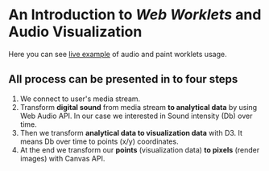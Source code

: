 # An Introduction to *Web Worklets* and Audio Visualization

Here you can see [live example](https://treeskar.github.io/audio-visualiazation/) of audio and paint worklets usage.

## All process can be presented in to four steps
1. We connect to user's media stream.
2. Transform **digital sound** from media stream **to analytical data** by using Web Audio API. In our case we interested in Sound intensity (Db) over time.
3. Then we transform **analytical data to visualization data** with D3. It means Db over time to points (x/y) coordinates.
4. At the end we transform our **points** (visualization data) **to pixels** (render images) with Canvas API.
